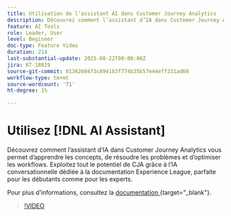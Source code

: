 ```yaml
---
title: Utilisation de l’assistant AI dans Customer Journey Analytics
description: Découvrez comment l’assistant d’IA dans Customer Journey Analytics vous permet d’apprendre les concepts, de résoudre les problèmes et d’optimiser les workflows.
feature: AI Tools
role: Leader, User
level: Beginner
doc-type: Feature Video
duration: 214
last-substantial-update: 2025-08-22T00:00:00Z
jira: KT-18819
source-git-commit: 0136260473c8941b3f774b35b57e44eff331ad60
workflow-type: tm+mt
source-wordcount: '71'
ht-degree: 1%

---
```


# Utilisez [!DNL AI Assistant]

Découvrez comment l’assistant d’IA dans Customer Journey Analytics vous permet d’apprendre les concepts, de résoudre les problèmes et d’optimiser les workflows. Exploitez tout le potentiel de CJA grâce à l’IA conversationnelle dédiée à la documentation Experience League, parfaite pour les débutants comme pour les experts.

Pour plus d’informations, consultez la [ documentation ](https://experienceleague.adobe.com/fr/docs/analytics-platform/using/cja-overview/cja-b2c-overview/ai-assistant){target="_blank"}.

>[!VIDEO](https://video.tv.adobe.com/v/3471146/?learn=on&captions=fre_fr)
